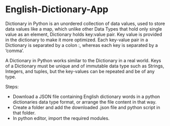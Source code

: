 # English-Dictionary-App

Dictionary in Python is an unordered collection of data values, used to store data values like a map, which unlike other Data Types that hold only single value as an element, Dictionary holds key:value pair. Key value is provided in the dictionary to make it more optimized. Each key-value pair in a Dictionary is separated by a colon :, whereas each key is separated by a ‘comma’.

A Dictionary in Python works similar to the Dictionary in a real world. Keys of a Dictionary must be unique and of immutable data type such as Strings, Integers, and tuples, but the key-values can be repeated and be of any type.

Steps:

* Download a JSON file containing English dictionary words in a python dictionaries data type format, or arrange the file content in that way.
* Create a folder and add the downloaded .json file and python script in that folder.
* In python editor, import the required modules.
